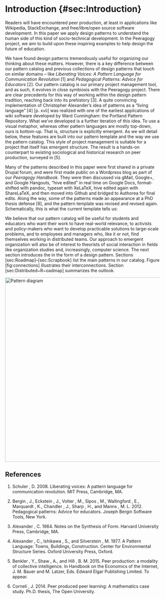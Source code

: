 ---
---

Introduction {#sec:Introduction}
============

Readers will have encountered peer production, at least in applications
like Wikipedia, StackExchange, and free/libre/open source software
development. In this paper we apply design patterns to understand the
human side of this kind of socio-technical development. In the Peeragogy
project, we aim to build upon these inspiring examples to help design
the future of education.

We have found design patterns tremendously useful for organizing our
thinking about these matters. However, there is a key difference between
our pattern catalog and previous collections of design patterns that
touch on similar domains – like *Liberating Voices: A Pattern Language
for Communication Revolution* [1] and *Pedagogical
Patterns: Advice for Educators* [2]. Our pattern
catalog is our primary project management tool, and as such, it evolves
in close symbiosis with the Peeragogy project. There are clear
precedents for this way of working within the design pattern tradition,
reaching back into its prehistory [3]. A quite
convincing implementation of Christopher Alexander’s idea of patterns as
a “living language” [4] [p. xvii] was realized with
one of the earliest applications of wiki software developed by Ward
Cunningham: the Portland Pattern Repository. What we’ve developed is a
further iteration of this idea. To use a visual metaphor, whereas other
pattern languages are mostly top-down, ours is bottom-up. That is,
structure is explicitly emergent. As we will detail below, these
features are built into our pattern template and the way we use the
pattern catalog. This style of project management is suitable for a
project that itself has emergent structure. The result is a hands-on
counterpart to existing sociological and historical research on peer
production, surveyed in [5].

Many of the patterns described in this paper were first shared in a
private Drupal forum, and were first made public on a Wordpress blog as
part of our *Peeragogy Handbook*.  They were then
discussed via gMail, Google+, and Google Hangouts, “hive edited” in real
time on Google Docs, format-shifted with pandoc, typeset with XeLaTeX,
hive edited again with ShareLaTeX, and then moved into Github and
bridged to Authorea for final edits. Along the way, some of the patterns
made an appearance at a PhD thesis defense [6], and the
pattern template was revised and revised again. Schematically, this is
what the current template tells us:

We believe that our pattern catalog will be useful for students and
educators who want their work to have real-world relevance, to activists
and policy-makers who want to develop practicable solutions to
large-scale problems, and to employees and managers who, like it or not,
find themselves working in distributed teams. Our approach to emergent
organization will also be of interest to theorists of social interaction
in fields like organization studies and, increasingly, computer science.
The next section introduces the in the form of a design pattern.
Sections [sec:Roadmap]–[sec:Scrapbook] list the main patterns in our
catalog. Figure [fig:connections] illustrates their interconnections.
Section [sec:Distributed~R~oadmap] summarizes the outlook.

<img class="displayed" src="./images/pattern_diagram.png" alt="Pattern diagram" style="width: 600px;"/>


References
----------

1. Schuler , D. 2008. Liberating voices: A pattern language for communication revolution. MIT Press, Cambridge, MA.

2. Bergin , J., Eckstein , J., Volter , M., Sipos , M., Wallingford , E., Marquardt , K., Chandler , J., Sharp , H., and Manns , M. L. 2012.
Pedagogical patterns: Advice for educators. Joseph Bergin Software Tools, New York.

3. Alexander , C. 1964. Notes on the Synthesis of Form. Harvard University Press, Cambridge, MA.

4. Alexander , C., Ishikawa , S., and Silverstein , M. 1977. A Pattern Language: Towns, Buildings, Construction. Center for Environmental
Structure Series. Oxford University Press, Oxford.

5. Benkler , Y., Shaw , A., and Hill , B. M. 2015. Peer production: a modality of collective intelligence. In Handbook on the Economics of the Internet, J. M. Bauer and M. Latzer, Eds. Edward Elgar Publishing Limited. To appear.

6. Corneli , J. 2014. Peer produced peer learning: A mathematics case study. Ph.D. thesis, The Open University.
 
